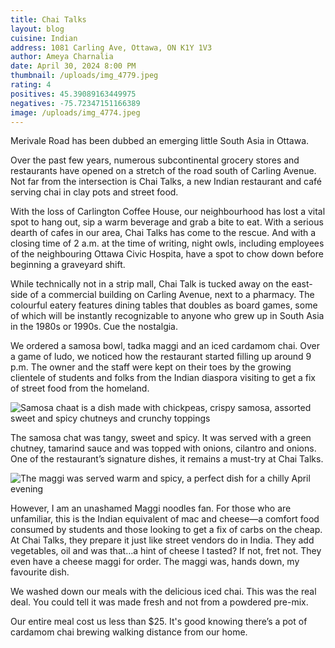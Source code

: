 ```yaml
---
title: Chai Talks
layout: blog
cuisine: Indian
address: 1081 Carling Ave, Ottawa, ON K1Y 1V3
author: Ameya Charnalia
date: April 30, 2024 8:00 PM
thumbnail: /uploads/img_4779.jpeg
rating: 4
positives: 45.39089163449975
negatives: -75.72347151166389
image: /uploads/img_4774.jpeg
---
```

Merivale Road has been dubbed an emerging little South Asia in Ottawa.

Over the past few years, numerous subcontinental grocery stores and restaurants have opened on a stretch of the road south of Carling Avenue. Not far from the intersection is Chai Talks, a new Indian restaurant and café serving chai in clay pots and street food.

With the loss of Carlington Coffee House, our neighbourhood has lost a vital spot to hang out, sip a warm beverage and grab a bite to eat. With a serious dearth of cafes in our area, Chai Talks has come to the rescue. And with a closing time of 2 a.m. at the time of writing, night owls, including employees of the neighbouring Ottawa Civic Hospita, have a spot to chow down before beginning a graveyard shift. 

While technically not in a strip mall, Chai Talk is tucked away on the east-side of a commercial building on Carling Avenue, next to a pharmacy. The colourful eatery features dining tables that doubles as board games, some of which will be instantly recognizable to anyone who grew up in South Asia in the 1980s or 1990s. Cue the nostalgia.

We ordered a samosa bowl, tadka maggi and an iced cardamom chai. Over a game of ludo, we noticed how the restaurant started filling up around 9 p.m. The owner and the staff were kept on their toes by the growing clientele of students and folks from the Indian diaspora visiting to get a fix of street food from the homeland.

![Samosa chaat is a dish made with chickpeas, crispy samosa, assorted sweet and spicy chutneys and crunchy toppings](/uploads/img_4779.jpeg "Chai Talks samosa chaat")

The samosa chat was tangy, sweet and spicy. It was served with a green chutney, tamarind sauce and was topped with onions, cilantro and onions. One of the restaurant’s signature dishes, it remains a must-try at Chai Talks.

![The maggi was served warm and spicy, a perfect dish for a chilly April evening](/uploads/img_4780.jpeg "Chai Talks tadka maggi")

However, I am an unashamed Maggi noodles fan. For those who are unfamiliar, this is the Indian equivalent of mac and cheese—a comfort food consumed by students and those looking to get a fix of carbs on the cheap. At Chai Talks, they prepare it just like street vendors do in India. They add vegetables, oil and was that…a hint of cheese I tasted? If not, fret not. They even have a cheese maggi for order. The maggi was, hands down, my favourite dish.

We washed down our meals with the delicious iced chai. This was the real deal. You could tell it was made fresh and not from a powdered pre-mix. 

Our entire meal cost us less than $25. It's good knowing there’s a pot of cardamom chai brewing walking distance from our home.